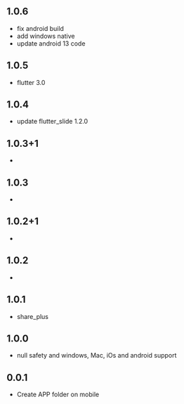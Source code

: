 ## 1.0.6
- fix android build
- add windows native
- update android 13 code  
## 1.0.5
- flutter 3.0
## 1.0.4
- update flutter_slide 1.2.0
## 1.0.3+1
-
## 1.0.3
-
## 1.0.2+1
- 
## 1.0.2
 -
## 1.0.1
- share_plus
## 1.0.0
- null safety and windows, Mac, iOs and android support
## 0.0.1
- Create APP folder on mobile
